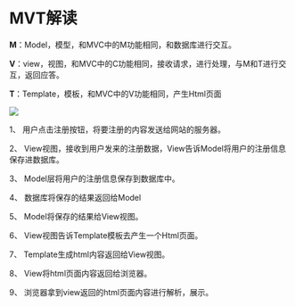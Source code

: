 # MVT解读

**M**：Model，模型，和MVC中的M功能相同，和数据库进行交互。

**V**：view，视图，和MVC中的C功能相同，接收请求，进行处理，与M和T进行交互，返回应答。

**T**：Template，模板，和MVC中的V功能相同，产生Html页面

![](images/mvt.png)

1、  用户点击注册按钮，将要注册的内容发送给网站的服务器。

2、  View视图，接收到用户发来的注册数据，View告诉Model将用户的注册信息保存进数据库。

3、  Model层将用户的注册信息保存到数据库中。

4、  数据库将保存的结果返回给Model

5、  Model将保存的结果给View视图。

6、  View视图告诉Template模板去产生一个Html页面。

7、  Template生成html内容返回给View视图。

8、  View将html页面内容返回给浏览器。

9、  浏览器拿到view返回的html页面内容进行解析，展示。